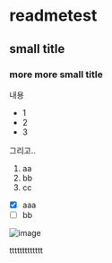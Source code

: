 # readmetest
## small title
### more more small title

내용
- 1
- 2
- 3

그리고..
1. aa
2. bb
3. cc

- [x] aaa
- [ ] bb

![image](https://github.com/user-attachments/assets/9e93c5b5-e575-4f10-b37b-6e3450510ec2)


ttttttttttttt
